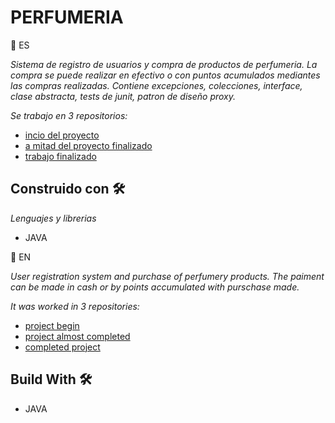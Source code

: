 # PERFUMERIA

💬 ES

_Sistema de registro de usuarios y compra de productos de perfumeria. La compra se puede realizar
en efectivo o con puntos acumulados mediantes las compras realizadas._
_Contiene excepciones, colecciones, interface, clase abstracta, tests de junit, patron de diseño proxy._

_Se trabajo en 3 repositorios:_

* [incio del proyecto](https://github.com/brendaffunchio/perfumeria)
* [a mitad del proyecto finalizado](https://github.com/fariddarrechon1/perfumeria3)
* [trabajo finalizado](https://github.com/julieta96/Perfumeria2)

## Construido con 🛠️

_Lenguajes y librerias_

* JAVA

💬 EN

_User registration system and purchase of perfumery products. The paiment can be made in cash or by points accumulated with purschase made._

_It was worked in 3 repositories:_

* [project begin](https://github.com/brendaffunchio/perfumeria)
* [project almost completed](https://github.com/fariddarrechon1/perfumeria3)
* [completed project](https://github.com/julieta96/Perfumeria2)

## Build With 🛠️

* JAVA





